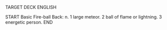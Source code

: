 TARGET DECK
ENGLISH

START
Basic
Fire-ball
Back: n. 1 large meteor. 2 ball of flame or lightning. 3 energetic person.
END
